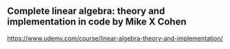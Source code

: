 ## Complete linear algebra: theory and implementation in code by Mike X Cohen

https://www.udemy.com/course/linear-algebra-theory-and-implementation/
